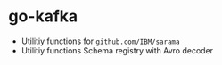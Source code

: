 # go-kafka

- Utilitiy functions for `github.com/IBM/sarama`
- Utilitiy functions Schema registry with Avro decoder
